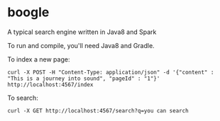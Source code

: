 boogle
======

A typical search engine written in Java8 and Spark

To run and compile, you'll need Java8 and Gradle.

To index a new page:
```
curl -X POST -H "Content-Type: application/json" -d '{"content" : "This is a journey into sound", "pageId" : "1"}' http://localhost:4567/index
```
To search:
```
curl -X GET http://localhost:4567/search?q=you can search
```
